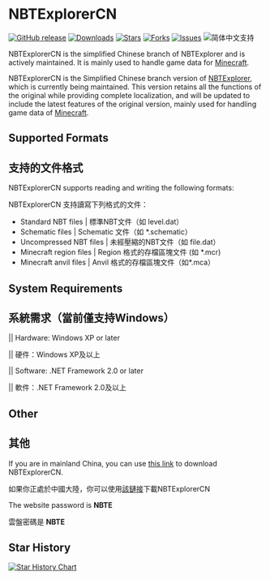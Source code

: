 # NBTExplorerCN

[![GitHub release](https://img.shields.io/github/v/release/GongSunFangYun/NBTExplorerCN?style=flat-square)]()
[![Downloads](https://img.shields.io/github/downloads/GongSunFangYun/NBTExplorerCN/total?style=flat-square)]()
[![Stars](https://img.shields.io/github/stars/GongSunFangYun/NBTExplorerCN?style=flat-square)]()
[![Forks](https://img.shields.io/github/forks/GongSunFangYun/NBTExplorerCN?style=flat-square)]()
[![Issues](https://img.shields.io/github/issues/GongSunFangYun/NBTExplorerCN?style=flat-square)]()
![简体中文支持](https://img.shields.io/badge/简体中文-支持-ff8c00?style=flat-square&labelColor=ff8c00&color=ffd700)

NBTExplorerCN is the simplified Chinese branch of NBTExplorer and is actively maintained. It is mainly used to handle game data for [Minecraft](http://www.minecraft.net).
 
NBTExplorerCN is the Simplified Chinese branch version of [NBTExplorer](https://github.com/jaquadro/NBTExplorer), which is currently being maintained. This version retains all the functions of the original while providing complete localization, and will be updated to include the latest features of the original version, mainly used for handling game data of [Minecraft](minecraft.net).

## Supported Formats

## 支持的文件格式

NBTExplorerCN supports reading and writing the following formats:

NBTExplorerCN 支持讀寫下列格式的文件：

* Standard NBT files | 標準NBT文件（如 level.dat）
* Schematic files | Schematic 文件（如 *.schematic）
* Uncompressed NBT files | 未經壓縮的NBT文件（如 file.dat）
* Minecraft region files | Region 格式的存檔區塊文件 (如 *.mcr)
* Minecraft anvil files  | Anvil 格式的存檔區塊文件（如*.mca）

## System Requirements  

## 系統需求（當前僅支持Windows）

|| Hardware: Windows XP or later

|| 硬件：Windows XP及以上

|| Software: .NET Framework 2.0 or later

|| 軟件：.NET Framework 2.0及以上

## Other

## 其他

If you are in mainland China, you can use [this link](https://wwrk.lanzoub.com/b01392210f) to download NBTExplorerCN.

如果你正處於中國大陸，你可以使用[該鏈接](https://wwrk.lanzoub.com/b01392210f)下載NBTExplorerCN

The website password is **NBTE**

雲盤密碼是 **NBTE**

## Star History

<a href="https://www.star-history.com/#GongSunFangYun/NBTExplorerCN&Date">
 <picture>
   <source media="(prefers-color-scheme: dark)" srcset="https://api.star-history.com/svg?repos=GongSunFangYun/NBTExplorerCN&type=Date&theme=dark" />
   <source media="(prefers-color-scheme: light)" srcset="https://api.star-history.com/svg?repos=GongSunFangYun/NBTExplorerCN&type=Date" />
   <img alt="Star History Chart" src="https://api.star-history.com/svg?repos=GongSunFangYun/NBTExplorerCN&type=Date" />
 </picture>
</a>
